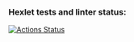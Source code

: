 ### Hexlet tests and linter status:
[![Actions Status](https://github.com/AlexeyGorc/php-project-9/actions/workflows/hexlet-check.yml/badge.svg)](https://github.com/AlexeyGorc/php-project-9/actions)